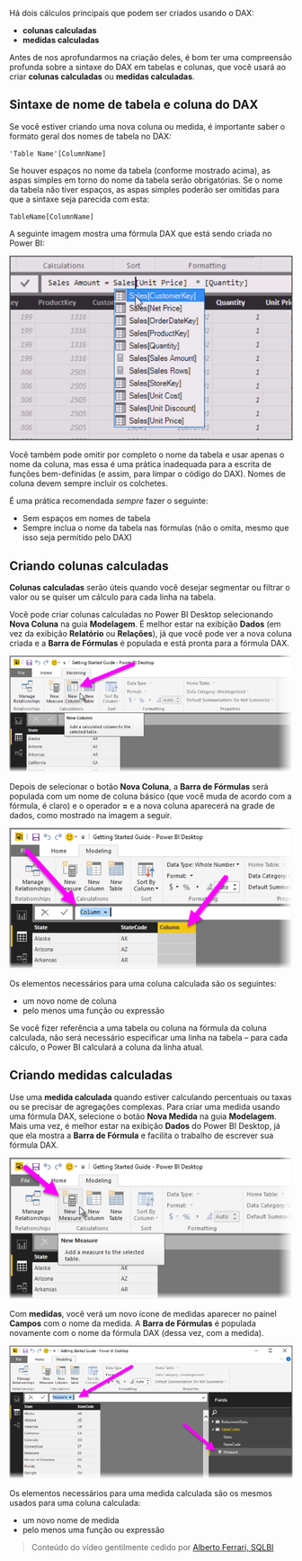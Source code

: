 Há dois cálculos principais que podem ser criados usando o DAX:

* **colunas calculadas**
* **medidas calculadas**

Antes de nos aprofundarmos na criação deles, é bom ter uma compreensão profunda sobre a sintaxe do DAX em tabelas e colunas, que você usará ao criar **colunas calculadas** ou **medidas calculadas**.

## <a name="dax-table-and-column-name-syntax"></a>Sintaxe de nome de tabela e coluna do DAX
Se você estiver criando uma nova coluna ou medida, é importante saber o formato geral dos nomes de tabela no DAX:

    'Table Name'[ColumnName]

Se houver espaços no nome da tabela (conforme mostrado acima), as aspas simples em torno do nome da tabela serão obrigatórias. Se o nome da tabela não tiver espaços, as aspas simples poderão ser omitidas para que a sintaxe seja parecida com esta:

    TableName[ColumnName]

A seguinte imagem mostra uma fórmula DAX que está sendo criada no Power BI:

![](media/7-2-dax-calculation-types/dax-calc-types_1.png)

Você também pode omitir por completo o nome da tabela e usar apenas o nome da coluna, mas essa é uma prática inadequada para a escrita de funções bem-definidas (e assim, para limpar o código do DAX). Nomes de coluna devem sempre incluir os colchetes.

É uma prática recomendada *sempre* fazer o seguinte:

* Sem espaços em nomes de tabela
* Sempre inclua o nome da tabela nas fórmulas (não o omita, mesmo que isso seja permitido pelo DAX)

## <a name="creating-calculated-columns"></a>Criando colunas calculadas
**Colunas calculadas** serão úteis quando você desejar segmentar ou filtrar o valor ou se quiser um cálculo para cada linha na tabela.

Você pode criar colunas calculadas no Power BI Desktop selecionando **Nova Coluna** na guia **Modelagem**. É melhor estar na exibição **Dados** (em vez da exibição **Relatório** ou **Relações**), já que você pode ver a nova coluna criada e a **Barra de Fórmulas** é populada e está pronta para a fórmula DAX.

![](media/7-2-dax-calculation-types/dax-calc-types_2a.png)

Depois de selecionar o botão **Nova Coluna**, a **Barra de Fórmulas** será populada com um nome de coluna básico (que você muda de acordo com a fórmula, é claro) e o operador **=** e a nova coluna aparecerá na grade de dados, como mostrado na imagem a seguir.

![](media/7-2-dax-calculation-types/dax-calc-types_3.png)

Os elementos necessários para uma coluna calculada são os seguintes:

* um novo nome de coluna
* pelo menos uma função ou expressão

Se você fizer referência a uma tabela ou coluna na fórmula da coluna calculada, não será necessário especificar uma linha na tabela – para cada cálculo, o Power BI calculará a coluna da linha atual.

## <a name="creating-calculated-measures"></a>Criando medidas calculadas
Use uma **medida calculada** quando estiver calculando percentuais ou taxas ou se precisar de agregações complexas. Para criar uma medida usando uma fórmula DAX, selecione o botão **Nova Medida** na guia **Modelagem**. Mais uma vez, é melhor estar na exibição **Dados** do Power BI Desktop, já que ela mostra a **Barra de Fórmula** e facilita o trabalho de escrever sua fórmula DAX.

![](media/7-2-dax-calculation-types/dax-calc-types_4.png)

Com **medidas**, você verá um novo ícone de medidas aparecer no painel **Campos** com o nome da medida. A **Barra de Fórmulas** é populada novamente com o nome da fórmula DAX (dessa vez, com a medida).

![](media/7-2-dax-calculation-types/dax-calc-types_5.png)

Os elementos necessários para uma medida calculada são os mesmos usados para uma coluna calculada:

* um novo nome de medida
* pelo menos uma função ou expressão

> Conteúdo do vídeo gentilmente cedido por [Alberto Ferrari, SQLBI](http://www.sqlbi.com/learning-dax/?utm_source=powerbi&utm_medium=marketing&utm_campaign=after-summit)
> 
> 

